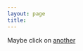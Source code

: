 ```yaml
---
layout: page
title: 
---
```


Maybe click on [another](https://www.youtube.com/watch?v=dQw4w9WgXcQ)
